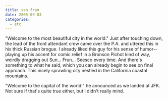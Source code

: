 ```yaml
---
title: san fran
date: 2005-09-03
categories:
  - etc
---
```


"Welcome to the most beautiful city in the world." Just after touching down, the lead of the front attendant crew came over the P.A. and uttered this in his thick Russian brogue. I already liked this guy for his sense of humor--playing up his accent for comic relief in a Bronson Pichot kind of way, weirdly dragging out Sun... Frun... Seesco every time. And there's something to what he said, which you can already begin to see on final approach. This nicely sprawling city nestled in the California coastal mountains.

"Welcome to the capital of the world!" he announced as we landed at JFK. Not sure if that's quite true either, but I didn't really mind.
